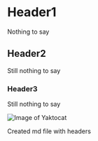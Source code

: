# Header1
Nothing to say

## Header2
Still nothing to say

### Header3
Still nothing to say


![Image of Yaktocat](https://octodex.github.com/images/yaktocat.png)

Created md file with headers
